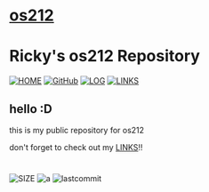 # [os212](https://rickyantowm.github.io/os212/) 

# Ricky's os212 Repository 

[![HOME](https://img.shields.io/badge/HOME-4285F4?style=for-the-badge&logoColor=white)](https://rickyantowm.github.io/os212/)
[![GitHub](https://img.shields.io/badge/GitHub-2B579A?style=for-the-badge&logo=github&logoColor=white)](https://rickyantowm.github.io/os212/) 
[![LOG](https://img.shields.io/badge/LOG-39457E?style=for-the-badge&logoColor=white)](TXT/mylog.txt) 
[![LINKS](https://img.shields.io/badge/LINK-3955A3?style=for-the-badge&logoColor=white)](LINKS/) 

## hello :D 

this is my public repository for os212

don't forget to check out my [LINKS](LINKS/)!!

#
![SIZE](https://img.shields.io/github/repo-size/rickyantowm/os212?style=plastic)
![a](https://img.shields.io/github/commit-activity/w/rickyantowm/os212)
![lastcommit](https://img.shields.io/github/last-commit/rickyantowm/os212?style=plastic)
